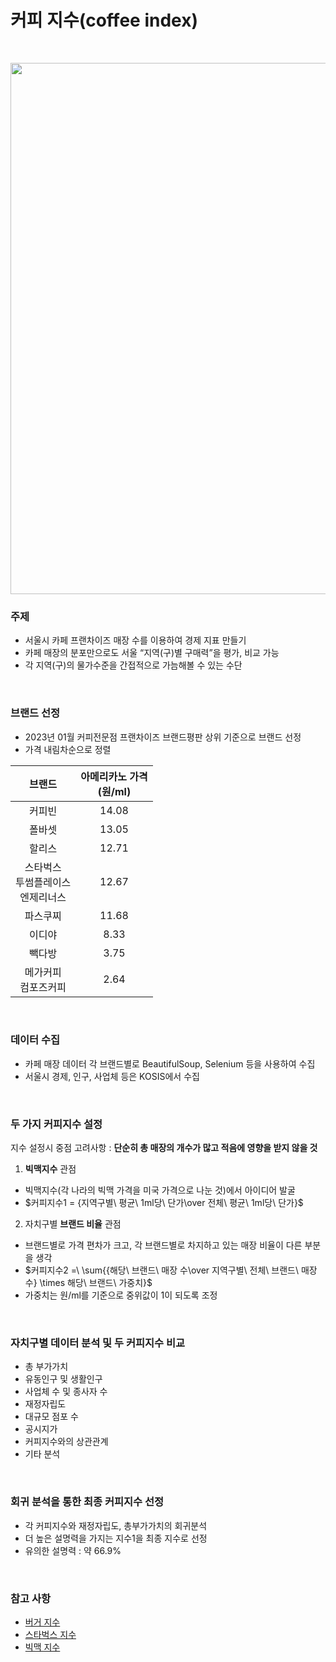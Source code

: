 # 커피 지수(coffee index)
<br>
<p align="center">
  <img src="https://github.com/kseob758/coffee-index/assets/125840318/bfac0a85-1af2-4fdc-a4c8-522db8a711dc" width=850>
</p>

### 주제
- 서울시 카페 프랜차이즈 매장 수를 이용하여 경제 지표 만들기
- 카페 매장의 분포만으로도 서울 “지역(구)별 구매력”을 평가, 비교 가능
- 각 지역(구)의 물가수준을 간접적으로 가늠해볼 수 있는 수단
<br>

### 브랜드 선정
- 2023년 01월 커피전문점 프랜차이즈 브랜드평판 상위 기준으로 브랜드 선정
- 가격 내림차순으로 정렬

| 브랜드 | 아메리카노 가격 <br>(원/ml) |
|:---:|:---:|
| 커피빈 | 14.08 |
| 폴바셋 | 13.05 |
| 할리스 | 12.71 |
| 스타벅스<br>투썸플레이스<br>엔제리너스 | 12.67 |
| 파스쿠찌 | 11.68 |
| 이디야 | 8.33 |
| 빽다방 | 3.75 |
| 메가커피<br> 컴포즈커피 | 2.64 |
<br>

### 데이터 수집
- 카페 매장 데이터 각 브랜드별로 BeautifulSoup, Selenium 등을 사용하여 수집
- 서울시 경제, 인구, 사업체 등은 KOSIS에서 수집
<br>

### 두 가지 커피지수 설정
지수 설정시 중점 고려사항 : **단순히 총 매장의 개수가 많고 적음에 영향을 받지 않을 것**
1. **빅맥지수** 관점
- 빅맥지수(각 나라의 빅맥 가격을 미국 가격으로 나눈 것)에서 아이디어 발굴
- $커피지수1 = {지역구별\ 평균\ 1ml당\ 단가\over 전체\ 평균\ 1ml당\ 단가\}$
2. 자치구별 **브랜드 비율** 관점
- 브랜드별로 가격 편차가 크고, 각 브랜드별로 차지하고 있는 매장 비율이 다른 부분을 생각
- $커피지수2 =\ \sum{{해당\ 브랜드\ 매장 수\over 지역구별\ 전체\ 브랜드\ 매장수} \times 해당\ 브랜드\ 가중치}$
- 가중치는 원/ml를 기준으로 중위값이 1이 되도록 조정
<br>

### 자치구별 데이터 분석 및 두 커피지수 비교
- 총 부가가치
- 유동인구 및 생활인구
- 사업체 수 및 종사자 수
- 재정자립도
- 대규모 점포 수
- 공시지가
- 커피지수와의 상관관계
- 기타 분석
<br>

### 회귀 분석을 통한 최종 커피지수 선정
- 각 커피지수와 재정자립도, 총부가가치의 회귀분석
- 더 높은 설명력을 가지는 지수1을 최종 지수로 선정
- 유의한 설명력 : 약 66.9%
<br>

### 참고 사항
- [버거 지수](http://openlook.org/wp/does-lotteria-locate-different/)
- [스타벅스 지수](https://www.finder.com/starbucks-index)
- [빅맥 지수](https://ko.wikipedia.org/wiki/%EB%B9%85%EB%A7%A5_%EC%A7%80%EC%88%98)

